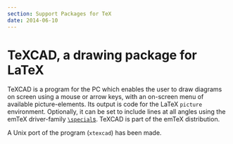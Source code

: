 ```yaml
---
section: Support Packages for TeX
date: 2014-06-10
---
```

# TeXCAD, a drawing package for LaTeX

TeXCAD is a program for the PC which enables the user to draw diagrams
on screen using a mouse or arrow keys, with an on-screen menu of available 
picture-elements. Its output is code for the LaTeX
`picture` environment. 
Optionally, it can be set to include lines at all angles using 
the emTeX driver-family
[`\special`s](FAQ-specials.md).
TeXCAD is part of the emTeX distribution.

A Unix port of the program (`xtexcad`) has been made.

